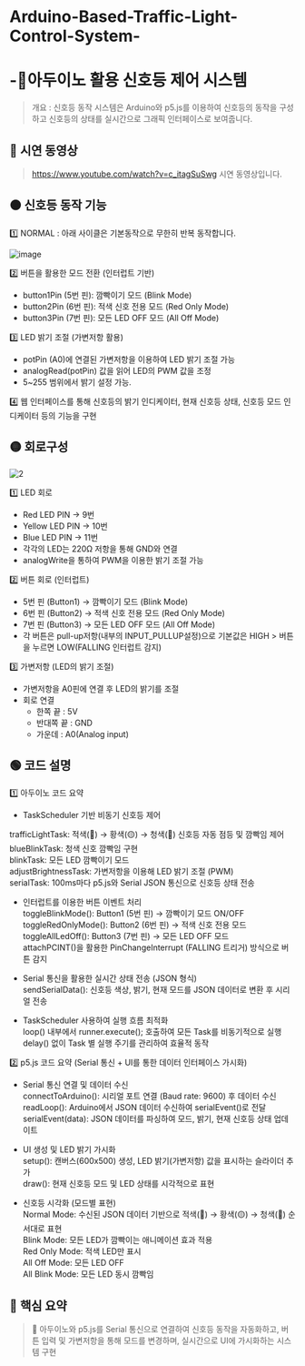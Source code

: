 # Arduino-Based-Traffic-Light-Control-System-
# -🚦아두이노 활용 신호등 제어 시스템
> 개요 : 신호등 동작 시스템은 Arduino와 p5.js를 이용하여 신호등의 동작을 구성하고 신호등의 상태를 실시간으로 그래픽 인터페이스로 보여줍니다.


## 🔴 시연 동영상 
> https://www.youtube.com/watch?v=c_itagSuSwg
> 시연 동영상입니다. 


## 🟠 신호등 동작 기능
1️⃣ NORMAL : 아래 사이클은 기본동작으로 무한히 반복 동작합니다.  

![image](https://github.com/user-attachments/assets/613ce40e-50a9-410a-bd08-2e34f2919dc5)

2️⃣ 버튼을 활용한 모드 전환 (인터럽트 기반)
- button1Pin (5번 핀): 깜빡이기 모드 (Blink Mode)  
- button2Pin (6번 핀): 적색 신호 전용 모드 (Red Only Mode)  
- button3Pin (7번 핀): 모든 LED OFF 모드 (All Off Mode)

3️⃣ LED 밝기 조절 (가변저항 활용)  
- potPin (A0)에 연결된 가변저항을 이용하여 LED 밝기 조절 가능
- analogRead(potPin) 값을 읽어 LED의 PWM 값을 조정
- 5~255 범위에서 밝기 설정 가능.  
  
4️⃣ 웹 인터페이스를 통해 신호등의 밝기 인디케이터, 현재 신호등 상태, 신호등 모드 인디케이터 등의 기능을 구현


## 🟡 회로구성
![2](https://github.com/user-attachments/assets/177c8f42-d43b-4ecd-9044-d64e908f558c)  


1️⃣ LED 회로 
- Red LED PIN -> 9번
- Yellow LED PIN -> 10번  
- Blue LED PIN -> 11번  
- 각각의 LED는 220Ω 저항을 통해 GND와 연결
- analogWrite을 통하여 PWM을 이용한 밝기 조절 가능


2️⃣ 버튼 회로 (인터럽트)  
- 5번 핀 (Button1) → 깜빡이기 모드 (Blink Mode)  
- 6번 핀 (Button2) → 적색 신호 전용 모드 (Red Only Mode)  
- 7번 핀 (Button3) → 모든 LED OFF 모드 (All Off Mode)  
- 각 버튼은 pull-up저항(내부의 INPUT_PULLUP설정)으로 기본값은 HIGH > 버튼을 누르면 LOW(FALLING 인터럽트 감지)

  
3️⃣ 가변저항 (LED의 밝기 조절)
- 가변저항을 A0핀에 연결 후 LED의 밝기를 조절  
- 회로 연결  
  - 한쪽 끝 : 5V  
  - 반대쪽 끝 : GND  
  - 가운데 : A0(Analog input)  



## 🟢 코드 설명  
 1️⃣  아두이노 코드 요약  
- TaskScheduler 기반 비동기 신호등 제어  

trafficLightTask: 적색(🔴) → 황색(🟡) → 청색(🔵) 신호등 자동 점등 및 깜빡임 제어  
blueBlinkTask: 청색 신호 깜빡임 구현  
blinkTask: 모든 LED 깜빡이기 모드  
adjustBrightnessTask: 가변저항을 이용해 LED 밝기 조절 (PWM)  
serialTask: 100ms마다 p5.js와 Serial JSON 통신으로 신호등 상태 전송  


- 인터럽트를 이용한 버튼 이벤트 처리  
toggleBlinkMode(): Button1 (5번 핀) → 깜빡이기 모드 ON/OFF  
toggleRedOnlyMode(): Button2 (6번 핀) → 적색 신호 전용 모드  
toggleAllLedOff(): Button3 (7번 핀) → 모든 LED OFF 모드  
attachPCINT()을 활용한 PinChangeInterrupt (FALLING 트리거) 방식으로 버튼 감지


- Serial 통신을 활용한 실시간 상태 전송 (JSON 형식)  
sendSerialData(): 신호등 색상, 밝기, 현재 모드를 JSON 데이터로 변환 후 시리얼 전송


- TaskScheduler 사용하여 실행 흐름 최적화  
loop() 내부에서 runner.execute(); 호출하여 모든 Task를 비동기적으로 실행  
delay() 없이 Task 별 실행 주기를 관리하여 효율적 동작  


2️⃣  p5.js 코드 요약 (Serial 통신 + UI를 통한 데이터 인터페이스 가시화)  
- Serial 통신 연결 및 데이터 수신  
connectToArduino(): 시리얼 포트 연결 (Baud rate: 9600) 후 데이터 수신  
readLoop(): Arduino에서 JSON 데이터 수신하여 serialEvent()로 전달  
serialEvent(data): JSON 데이터를 파싱하여 모드, 밝기, 현재 신호등 상태 업데이트


- UI 생성 및 LED 밝기 가시화  
setup(): 캔버스(600x500) 생성, LED 밝기(가변저항) 값을 표시하는 슬라이더 추가  
draw(): 현재 신호등 모드 및 LED 상태를 시각적으로 표현


- 신호등 시각화 (모드별 표현)  
Normal Mode: 수신된 JSON 데이터 기반으로 적색(🔴) → 황색(🟡) → 청색(🔵) 순서대로 표현  
Blink Mode: 모든 LED가 깜빡이는 애니메이션 효과 적용  
Red Only Mode: 적색 LED만 표시  
All Off Mode: 모든 LED OFF  
All Blink Mode: 모든 LED 동시 깜빡임  



## 🔵 핵심 요약  
> 📌 아두이노와 p5.js를 Serial 통신으로 연결하여 신호등 동작을 자동화하고, 버튼 입력 및 가변저항을 통해 모드를 변경하며, 실시간으로 UI에 가시화하는 시스템 구현

